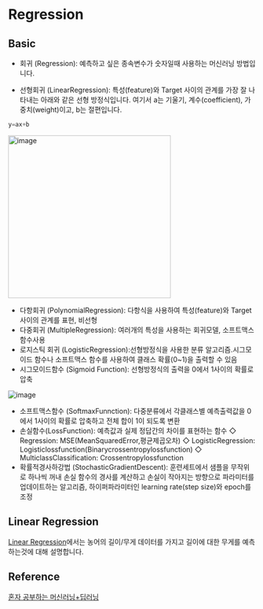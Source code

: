 # Regression

## Basic

- 회귀 (Regression): 예측하고 싶은 종속변수가 숫자일때 사용하는 머신러닝 방법입니다.

- 선형회귀 (LinearRegression): 특성(feature)와 Target 사이의 관계를 가장 잘 나타내는 아래와 같은 선형 방정식입니다. 여기서 a는 기울기, 계수(coefficient), 가중치(weight)이고, b는 절편입니다. 

```c
y=ax+b 
```
<img width="331" alt="image" src="https://user-images.githubusercontent.com/52392004/185773282-73e5dd34-6a64-4c8d-87a2-0261dc4053b7.png">

- 다항회귀 (PolynomialRegression): 다항식을 사용하여 특성(feature)와 Target사이의 관계를 표현, 비선형
- 다중회귀 (MultipleRegression): 여러개의 특성을 사용하는 회귀모델, 소프트맥스함수사용
- 로지스틱 회귀 (LogisticRegression):선형방정식을 사용한 분류 알고리즘.시그모이드 함수나 소프트맥스 함수를 사용하여 클래스 확률(0~1)을 출력할 수 있음
- 시그모이드함수 (Sigmoid Function): 선형방정식의 출력을 0에서 1사이의 확률로 압축

![image](https://user-images.githubusercontent.com/52392004/185773923-7ca38926-f792-46c6-b339-f8459c2fea8c.png)


- 소프트맥스함수 (SoftmaxFunnction): 다중분류에서 각클래스별 예측출력값을 0에서 1사이의 확률로 압축하고 전체 합이 1이 되도록 변환
- 손실함수(LossFunction): 예측값과 실제 정답간의 차이를 표현하는 함수
   ◇ Regression: MSE(MeanSquaredError,평균제곱오차)
   ◇ LogisticRegression: Logisticlossfunction(Binarycrossentropylossfunction)
   ◇  MulticlassClassification: Crossentropylossfunction
- 확률적경사하강법 (StochasticGradientDescent): 훈련세트에서 샘플을 무작위로 하나씩 꺼내 손실 함수의 경사를 계산하고 손실이 작아지는 방향으로 파라미터를 업데이트하는 알고리즘, 하이퍼파라미터인 learning rate(step size)와 epoch를 조정

## Linear Regression

[Linear Regression](https://github.com/kyopark2014/ML-Algorithms/blob/main/linear-regression.md)에서는 농어의 길이/무게 데이터를 가지고 길이에 대한 무게를 예측하는것에 대해 설명합니다. 

## Reference

[혼자 공부하는 머신러닝+딥러닝](https://github.com/rickiepark/hg-mldl)
